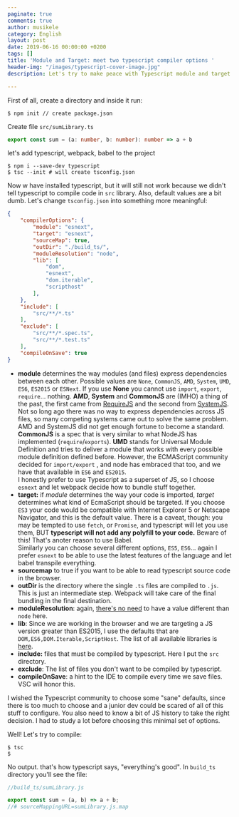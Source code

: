 ```yaml
---
paginate: true
comments: true
author: musikele
category: English
layout: post
date: 2019-06-16 00:00:00 +0200
tags: []
title: 'Module and Target: meet two typescript compiler options '
header-img: "/images/typescript-cover-image.jpg"
description: Let's try to make peace with Typescript module and target options.

---
```

First of all, create a directory and inside it run: 

```console
$ npm init // create package.json 
```

Create file `src/sumLibrary.ts`

```typescript
export const sum = (a: number, b: number): number => a + b
```

let's add typescript, webpack, babel to the project

```console
$ npm i --save-dev typescript 
$ tsc --init # will create tsconfig.json
```

Now w have installed typescript, but it will still not work because we didn't tell typescript to compile code in `src` library. Also, default values are a bit dumb. Let's change `tsconfig.json` into something more meaningful:

```json
{
    "compilerOptions": {
        "module": "esnext",
        "target": "esnext",
        "sourceMap": true,
        "outDir": "./build_ts/",
        "moduleResolution": "node",
        "lib": [
            "dom",
            "esnext",
            "dom.iterable",
            "scripthost"
        ],
    },
    "include": [
        "src/**/*.ts"
    ],
    "exclude": [
        "src/**/*.spec.ts",
        "src/**/*.test.ts"
    ],
    "compileOnSave": true
}
```

* **module** determines the way modules (and files) express dependencies between each other. Possible values are `None`, `CommonJS`, `AMD`, `System`, `UMD`, `ES6`, `ES2015` or `ESNext`. If you use **None** you cannot use `import`, `export`, `require`... nothing.  **AMD**, **System** and **CommonJS** are (IMHO) a thing of the past, the first came from [RequireJS](https://requirejs.org/docs/whyamd.html "RequireJS") and the second from [SystemJS](https://github.com/systemjs/systemjs "SystemJS"). Not so long ago there was no way to express dependencies across JS files, so many competing systems came out to solve the same problem. AMD and SystemJS did not get enough fortune to become a standard. **CommonJS** is a spec that is very similar to what NodeJS has implemented (`require`/`exports`). **UMD** stands for Universal Module Definition and tries to deliver a module that works with every possible module definition defined before. However, the ECMAScript community decided for `import/export` , and node has embraced that too, and we have that available in  `ES6` and `ES2015`.   
  I honestly prefer to use Typescript as a superset of JS, so I choose `esnext` and let webpack decide how to bundle stuff together.
* **target:** if _module_ determines the way your code is imported, _target_ determines what kind of EcmaScript should be targeted. If you choose `ES3` your code would be compatible with Internet Explorer 5 or Netscape Navigator, and this is the default value. There is a caveat, though: you may be tempted to use `fetch`, or `Promise`, and typescript will let you use them, BUT **typescript will not add any polyfill to your code.** Beware of this! That's anoter reason to use Babel.  
  Similarly you can choose several different options, `ES5`, `ES6`... again I prefer `esnext` to be able to use the latest features of the language and let babel transpile everything.
* **sourcemap** to true if you want to be able to read typescript source code in the browser.
* **outDir** is the directory where the single `.ts` files are compiled to `.js`. This is just an  intermediate step. Webpack will take care of the final bundling in the final destination.
* **moduleResolution**: again, [there's no need](https://www.typescriptlang.org/docs/handbook/module-resolution.html) to have a value different than `node` here.
* **lib**: Since we are working in the browser and we are targeting a JS version greater than ES2015, I use the defaults that are `DOM,ES6,DOM.Iterable,ScriptHost`. The list of all available libraries is [here](https://www.typescriptlang.org/docs/handbook/compiler-options.html).
* **include:**  files that must be compiled by typescript. Here I put the `src` directory.
* **exclude**: The list of files you don't want to be compiled by typescript.
* **compileOnSave**: a hint to the IDE to compile every time we save files. VSC will honor this.

I wished the Typescript community to choose some "sane" defaults, since there is too much to choose and a junior dev could be scared of all of this stuff to configure. You also need to know a bit of JS history to take the right decision. I had to study a lot before choosing this minimal set of options.

Well! Let's try to compile:

```console
$ tsc
$ 
```

No output. that's how typescript says, "everything's good". In `build_ts` directory you'll see the file:

```javascript
//build_ts/sumLibrary.js

export const sum = (a, b) => a + b;
//# sourceMappingURL=sumLibrary.js.map
```